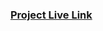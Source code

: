 <h3 align="left"><a href = "https://pranavshinde16.github.io/Github-Repos-Listing-Page/">Project Live Link</a></h3>
